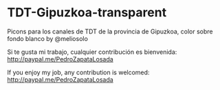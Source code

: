 # TDT-Gipuzkoa-transparent
Picons para los canales de TDT de la provincia de Gipuzkoa, color sobre fondo blanco by @meliosolo

Si te gusta mi trabajo, cualquier contribución es bienvenida: http://paypal.me/PedroZapataLosada

If you enjoy my job, any contribution is welcomed: http://paypal.me/PedroZapataLosada
